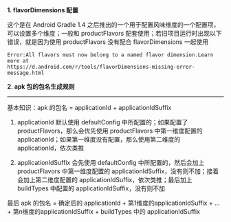 **1. flavorDimensions 配置**

这个是在 Android Gradle 1.4 之后推出的一个用于配置风味维度的一个配置项，可以设置多个维度；一般和 productFlavors 配套使用；若旧项目运行时出现以下错误，就是因为使用 productFlavors 没有配合 flavorDimensions 一起使用

```
Error:All flavors must now belong to a named flavor dimension.Learn more at 
https://d.android.com/r/tools/flavorDimensions-missing-error-message.html
```



**2. apk 包的包名生成规则**

-----------------------------------------------


基本知识：apk 的包名 = applicationId + applicationIdSuffix

1. applicationId 默认使用 defaultConfig 中所配置的；如果配置了 productFlavors，那么会优先使用 productFlavors 中第一维度配置的 applicationId；如果第一维度没有配置，那么使用第二维度的 applicationId，依次类推

2. applicationIdSuffix 会先使用 defaultConfig 中所配置的，然后会加上 productFlavors 中第一维度配置的 applicationIdSuffix，没有则不加；接着会加上第二维度配置的 applicationIdSuffix，依次类推；最后加上 buildTypes 中配置的 applicationIdSuffix，没有则不加

最后 apk 的包名 = 确定后的 applicationId + 第1维度的applicationIdSuffix + ... + 第n维度的applicationIdSuffix + buildTypes 中的 applicationIdSuffix